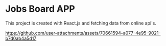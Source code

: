 # Jobs Board APP

This project is created with React.js and fetching data from online api's.




https://github.com/user-attachments/assets/70661594-a077-4e95-9021-b7d0ab4a5d17

